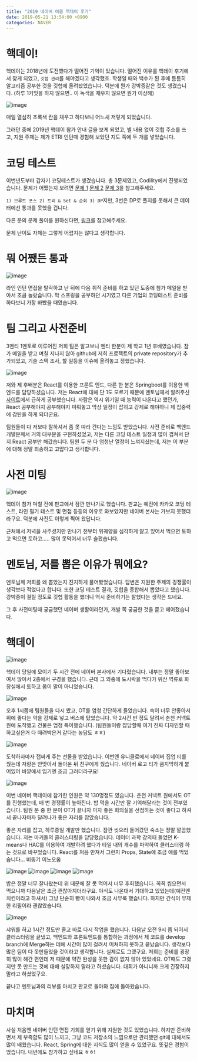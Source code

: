 ```yaml
---
title: "2019 네이버 여름 핵데이 후기"
date: 2019-05-21 13:54:00 +0900
categories: NAVER
---
```


# 핵데이!

핵데이는 2018년에 도전했다가 떨어진 기억이 있습니다. 떨어진 이유를 핵데이 후기에서 찾게 되었고, `깃헙 관리`를 해야겠다고 생각했죠. 학생일 때와 백수가 된 후에 틈틈히 알고리즘 공부한 것을 깃헙에 올려놨었습니다. 덕분에 뭔가 강박증같은 것도 생겼습니다. (하루 1커밋을 하지 않으면.. 이 녹색을 채우지 않으면 뭔가 이상해)

![image](https://user-images.githubusercontent.com/26527826/58061679-2bc16300-7bb2-11e9-9f31-a20ebe54243a.png)

매일 열심히 초록색 칸을 채우고 하다보니 어느새 저렇게 되었습니다.

그러던 중에 2019년 핵데이 참가 안내 글을 보게 되었고, 별 내용 없이 깃헙 주소를 쓰고, 지원 주제는 제가 ETRI 인턴때 경험해 보았던 지도 쪽에 두 개를 넣었습니다.

# 코딩 테스트

이번년도부터 갑자기 코딩테스트가 생겼습니다. 총 3문제였고, Codility에서 진행되었습니다. 문제가 어땠는지 보려면 [문제 1](https://github.com/rlaehgns5399/algorithm/commit/238ccdc57bce0c0246263f5f03a3a48f26536965) [문제 2](https://github.com/rlaehgns5399/algorithm/commit/a18b9823131f19cc4e1ef09cca34d2ef464a777c) [문제 3](https://github.com/rlaehgns5399/algorithm/commit/a8ef40cbcbbe0821edccc8f060cfd00f1ff164ad)을 참고해주세요.

`1) 브루트 포스 2) 트리 & Set & 순회 3) DP`지만, 3번은 DP로 풀지를 못해서 큰 데이터에선 통과를 못했을 겁니다.

다른 분의 문제 풀이를 원하신다면, [링크](https://cupjoo.tistory.com/37)를 참고해주세요.

문제 난이도 자체는 그렇게 어렵지는 않다고 생각합니다.

# 뭐 어쨌든 통과

![image](https://user-images.githubusercontent.com/26527826/58063551-ab9efb80-7bb9-11e9-9b39-9dd07420fcc0.png)

라인 인턴 면접을 탈락하고 난 뒤에 다음 취직 준비를 하고 있던 도중에 참가 메일을 받아서 조큼 놀랐습니다. 막 스프링을 공부하던 시기였고 다른 기업의 코딩테스트 준비를 하다보니 가장 바빴을 때였습니다. 

# 팀 그리고 사전준비

3멘티 1멘토로 이루어진 저희 팀은 알고보니 멘티 한분이 제 학교 1년 후배였습니다. 참가 메일을 받고 며칠 지나지 않아 github에 저희 프로젝트의 private repository가 추가되었고, 기술 스택 조사, 할 일등을 이슈에 올려놓고 정했습니다.

![image](https://user-images.githubusercontent.com/26527826/58064742-4f8aa600-7bbe-11e9-8ed9-cf58aa445470.png)

저와 제 후배분은 React를 이용한 프론트 엔드, 다른 한 분은 Springboot를 이용한 백 엔드를 담당하셨습니다. 저는 React에 대해 단 1도 모르기 때문에 멘토님께서 알려주신 [사이트](https://velopert.com/3613)에서 급하게 공부했습니다. 사람은 역시 위기일 때 능력이 나온다고 했던가, React 공부해야지 공부해야지 미뤄놓고 막상 일정이 잡히고 강제로 해야하니 제 집중력에 감탄을 하게 되더군요.

팀원들이 다 저보다 잘하셔서 좀 못 따라 간다는 느낌도 받았습니다. 사전 준비로 백엔드 개발분께서 거의 대부분을 구현하셨었고, 저는 다른 코딩 테스트 일정과 많이 겹쳐서 단지 React 공부만 해갔습니다. 팀원 두 분 다 엄청난 열정이 느껴지셨는데, 저는 이 부분에 대해 정말 죄송하고 고맙다고 생각합니다.

# 사전 미팅

![image](https://user-images.githubusercontent.com/26527826/58065754-b5c4f800-7bc1-11e9-9e55-9ced3a902fe0.png)

핵데이 참가 며칠 전에 판교에서 잠깐 만나기로 했습니다. 판교는 예전에 카카오 코딩 테스트, 라인 필기 테스트 및 면접 등등의 이유로 와보았지만 네이버 본사는 가보지 못했더라구요. 덕분에 사진도 이렇게 찍어 왔답니다.

근처에서 저녁을 사주셨지만 만나기 전부터 위궤양을 심각하게 앓고 있어서 먹으면 토하고 먹으면 토하고..... 많이 못먹어서 너무 슬펐습니다.

# 멘토님, 저를 뽑은 이유가 뭐에요?

멘토님께 저희를 왜 뽑았는지 진지하게 물어봤었습니다. 답변은 지원한 주제의 경쟁률이 생각보다 적었다고 합니다. 또한 코딩 테스트 결과, 깃헙을 종합해서 뽑았다고 했습니다. 강박증이 걸릴 정도로 깃헙 활동을 했더니 역시 준비하기는 잘했다는 생각은 드네요.

그 후 사전미팅때 궁금했던 네이버 생활이라던가, 개발 쪽 궁금한 것을 묻고 헤어졌습니다.

# 핵데이

![image](https://user-images.githubusercontent.com/26527826/58068131-0a20a580-7bcb-11e9-8628-fa99dd6c6208.png)

핵데이 당일에 모이기 두 시간 전에 네이버 본사에서 기다렸습니다. 내부는 정말 좋아보여서 앉아서 2층에서 구경을 했습니다. 근데 그 와중에 도시락을 먹다가 위산 역류로 화장실에서 토하고 몸이 말이 아니었습니다. 

![image](https://user-images.githubusercontent.com/26527826/58068170-3805ea00-7bcb-11e9-807d-a41b829b2817.png)

오후 1시쯤에 팀원들을 다시 봤고, OT를 엄청 간단하게 들었습니다. 속이 너무 안좋아서 위에 좋다는 약을 강제로 넣고 버스에 탔었습니다. 약 2시간 반 정도 달려서 춘천 커넥트 원에 도착했고 건물은 엄청 특이했습니다. (팀원들이랑 잡담할때 여기 진짜 디자인할 때 하고싶은거 다 때려박은거 같다는 농담도 ㅎㅎ)

![image](https://user-images.githubusercontent.com/26527826/58068261-a64aac80-7bcb-11e9-9e4f-43503b6b1f47.png)

도착하자마자 잽싸게 주는 선물을 받았습니다. 이번엔 유니클로에서 네이버 집업 티를 줬는데 저랑은 안맞아서 돌아온 뒤 친구에게 줬습니다. 네이버 로고 티가 큼지막하게 붙어있어 바깥에서 입기엔 조금 그러더라구요!

![image](https://user-images.githubusercontent.com/26527826/58068447-58827400-7bcc-11e9-9fd0-9c260f77a6d8.png)

이번 네이버 핵데이에 참가한 인원은 약 130명정도 였습니다. 춘천 커넥트 원에서도 OT를 진행했는데, 매 번 경쟁률이 높아진다. 밥 먹을 시간만 잘 기억해달라는 것이 전부였습니다. 팀원 분 중 한 분이 OT가 끝나자 마자 좋은 회의실을 선점하는 것이 좋다고 하셔서 끝나자마자 달려나가 좋은 자리를 잡았습니다.

좋은 자리를 잡고, 하루종일 개발만 했습니다. 잠깐 씻으러 들어갔던 숙소는 정말 깔끔했습니다. 저는 마커들의 클러스터링을 담당했습니다. 데이터 과학 강의때 들었던 K-means나 HAC를 이용하여 개발하려 했다가 타일 내의 개수를 파악하여 클러스터링 하는 것으로 바꾸었습니다. React를 처음 만져서 그런지 Props, State에 조금 애를 먹었습니다... 비동기 이노오옴

![image](https://user-images.githubusercontent.com/26527826/58068531-ad25ef00-7bcc-11e9-88ce-65192d5ac6a2.png)
![image](https://user-images.githubusercontent.com/26527826/58068558-bf079200-7bcc-11e9-9a32-8a3885b19783.png)
![image](https://user-images.githubusercontent.com/26527826/58068855-1d814000-7bce-11e9-839c-9b9cccc1ddb5.png)
![image](https://user-images.githubusercontent.com/26527826/58068880-37bb1e00-7bce-11e9-895a-86c48deee076.png)

밥은 정말 너무 잘나왔는데 위 때문에 잘 못 먹어서 너무 후회했습니다. 꼭꼭 씹으면서 먹으니까 다음날은 조금 괜찮아지더라구요. 야식도 나온대서 기대하고 있었는데(예전엔 치킨이라고 하셔서) 그냥 단순히 빵이 나와서 조금 시무룩 했습니다. 하지만 간식이 무제한 리필이라 괜찮았습니다. 

![image](https://user-images.githubusercontent.com/26527826/58068907-54575600-7bce-11e9-9b65-29bb1c3493f6.png)

샤워를 하고 1시간 정도만 졸고 바로 다시 작업을 했습니다. 다음날 오전 9시 쯤 되어서 클러스터링을 끝냈고, 백엔드와 프론트엔드를 통합하는 과정에서 제 코드를 develop branch에 Merge하는 데에 시간이 많이 걸려서 미처하지 못하고 끝났습니다. 생각보다 많은 팀이 다 못만들었을 것이라고 생각합니다. 실제로도 그랬구요. 저희는 준비를 굉장히 많이 해간 편인데 저 때문에 약간 완성을 못한 감이 없지 않아 있었네요. OT때도 그랬지만 못 만드는 것에 대해 실망하지 말라고 하셨습니다. 대회가 아니니까 크게 긴장하지 말라고 하셨었구요.

끝나고 멘토님과의 리뷰를 마치고 판교로 돌아와 집에 돌아왔습니다.

# 마치며

사실 처음엔 네이버 인턴 면접 기회를 얻기 위해 지원한 것도 있었습니다. 하지만 준비하면서 제 부족함도 많이 느끼고, 그냥 코드 저장소의 느낌으로만 관리했던 git에 대해서도 많이 배웠습니다. React, Spring에 대한 지식도 많이 얻을 수 있었구요. 뜻깊은 경험이었습니다. 내년에도 참가하고 싶네요 ㅎㅎ!

